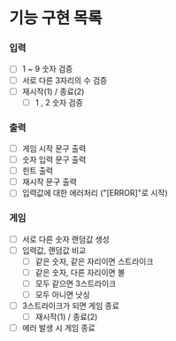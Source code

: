 # 기능 구현 목록

### 입력
- [ ] 1 ~ 9 숫자 검증
- [ ] 서로 다른 3자리의 수 검증
- [ ] 재시작(1) / 종료(2) 
  - [ ] 1 , 2 숫자 검증

### 출력
- [ ] 게임 시작 문구 출력
- [ ] 숫자 입력 문구 출력
- [ ] 힌트 출력 
- [ ] 재시작 문구 출력
- [ ] 입력값에 대한 에러처리 ("[ERROR]"로 시작)

### 게임
- [ ] 서로 다른 숫자 랜덤값 생성
- [ ] 입력값, 랜덤값 비교
  - [ ] 같은 숫자, 같은 자리이면 스트라이크
  - [ ] 같은 숫자, 다른 자리이면 볼
  - [ ] 모두 같으면 3스트라이크
  - [ ] 모두 아니면 낫싱
- [ ] 3스트라이크가 되면 게임 종료
  - [ ] 재시작(1) / 종료(2) 
- [ ] 에러 발생 시 게임 종료
